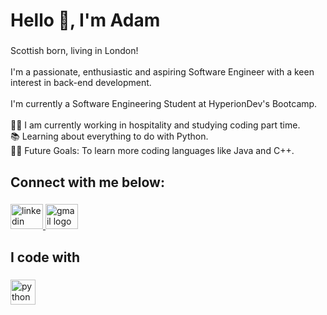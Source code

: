 <h1 align="left">Hello 👋, I'm Adam</h1>

###

<p align="left">Scottish born, living in London!<br><br>I'm a passionate, enthusiastic and aspiring Software Engineer with a keen interest in back-end development. <br><br>I'm currently a Software Engineering Student at HyperionDev's Bootcamp.<br><br>👨‍💻 I am currently working in hospitality and studying coding part time.<br>📚 Learning about everything to do with Python.<br>💪🏼 Future Goals: To learn more coding languages like Java and C++.</p>

###

<h2 align="left">Connect with me below:</h2>

###

<div align="left">
  <a href="https://www.linkedin.com/in/adamklacey/" target="_blank">
    <img src="https://raw.githubusercontent.com/maurodesouza/profile-readme-generator/master/src/assets/icons/social/linkedin/default.svg" width="52" height="40" alt="linkedin logo"  />
  </a>
  <a href="mailto:adamlacey06@gmail.com" target="_blank">
    <img src="https://raw.githubusercontent.com/maurodesouza/profile-readme-generator/master/src/assets/icons/social/gmail/default.svg" width="52" height="40" alt="gmail logo"  />
  </a>
</div>

###

<h2 align="left">I code with</h2>

###

<div align="left">
  <img src="https://cdn.jsdelivr.net/gh/devicons/devicon/icons/python/python-original.svg" height="40" alt="python logo"  />
</div>

###

<p align="left"></p>

###
